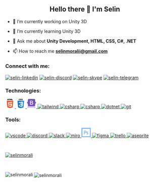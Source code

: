 <h2 align="center">Hello there 👋 I'm Selin</h2>

<p>

- 🔭 I’m currently working on Unity 3D

- 🌱 I’m currently learning Unity 3D

- 💬 Ask me about **Unity Development, HTML, CSS, C#, .NET**

- 📫 How to reach me **selinmoralii@gmail.com**
</p>

<h3 align="left">Connect with me:</h3>
<p align="left">
<a href="https://www.linkedin.com/in/selin-morali/" target="blank" rel=”noopener”><img align="center" src="https://velanovascular.com/wp-content/uploads/2020/06/LinkedIn.png" alt="selin-linkedin" height="30" width="30" /></a>
<a href="https://discordapp.com/users/271015968384352268" target="blank" rel=”noopener”><img align="center" src="https://seeklogo.com/images/D/discord-logo-134E148657-seeklogo.com.png" alt="selin-discord" height="30" width="30" /></a>
<a href="https://join.skype.com/invite/NvZnf1Ch7HEV" target="blank" rel="noopener"><img align="center" src="https://seeklogo.com/images/S/skype-icon-logo-62E333BBBA-seeklogo.com.png" alt="selin-skype" height="30" width="30" /></a>
<a href="https://t.me/selinmorali" target="blank" rel="noopener"><img align="center" src="https://seeklogo.com/images/T/telegram-new-2019-logo-060F2D4B81-seeklogo.com.png" alt="selin-telegram" height="30" width="30" /></a>
</p>

<h3 align="left">Technologies:</h3>
<p align="left"> 
<a href="https://www.w3.org/html/" target="_blank" rel=”noopener”> <img src="https://raw.githubusercontent.com/devicons/devicon/master/icons/html5/html5-original-wordmark.svg" alt="html5" width="30" height="30"/> </a> 
<a href="https://www.w3schools.com/css/" target="_blank" rel=”noopener”> <img src="https://raw.githubusercontent.com/devicons/devicon/master/icons/css3/css3-original-wordmark.svg" alt="css3" width="30" height="30"/> </a> 
<a href="https://getbootstrap.com" target="_blank" rel=”noopener”> <img src="https://raw.githubusercontent.com/devicons/devicon/master/icons/bootstrap/bootstrap-plain-wordmark.svg" alt="bootstrap" width="30" height="30"/> </a>
<a href="https://tailwindcss.com/" target="_blank" rel=”noopener”> <img src="https://seeklogo.com/images/T/tailwind-css-logo-5AD4175897-seeklogo.com.png" alt="tailwind" width="30" height="30"/> </a>
<a href="https://unity.com/" target="_blank" rel=”noopener”> <img src="https://seeklogo.com/images/U/unity-logo-988A22E703-seeklogo.com.png" alt="csharp" width="30" height="30"/> </a>
<a href="https://docs.microsoft.com/en-us/dotnet/csharp/" target="_blank" rel=”noopener”> <img src="https://seeklogo.com/images/C/c-sharp-c-logo-02F17714BA-seeklogo.com.png" alt="csharp" width="30" height="30"/> </a>
<a href="https://docs.microsoft.com/en-us/dotnet/" target="_blank" rel=”noopener”> <img src="https://upload.wikimedia.org/wikipedia/commons/thumb/e/ee/.NET_Core_Logo.svg/512px-.NET_Core_Logo.svg.png?20210328084203" alt="dotnet" width="30" height="30"/> </a>
<a href="https://git-scm.com/" target="_blank" rel=”noopener”> <img src="https://www.vectorlogo.zone/logos/git-scm/git-scm-icon.svg" alt="git" width="30" height="30"/> </a>
</p>
  
<h3 align="left">Tools:</h3>
<a href="https://code.visualstudio.com/" target="_blank" rel=”noopener”> <img src="https://upload.wikimedia.org/wikipedia/commons/thumb/9/9a/Visual_Studio_Code_1.35_icon.svg/1024px-Visual_Studio_Code_1.35_icon.svg.png" alt="vscode" width="30" height="30"/> </a>
<a href="https://discord.com/" target="_blank" rel=”noopener”> <img src="https://cdn4.iconfinder.com/data/icons/logos-and-brands/512/91_Discord_logo_logos-512.png" alt="discord" width="30" height="30"/> </a> 
<a href="https://slack.com/intl/en-tr/" target="_blank" rel=”noopener”> <img src="https://exchange.icinga.com/seffparker/icinga2-slack-notification/logo" alt="slack" width="30" height="30"/> </a>
<a href="https://miro.com/" target="_blank" rel=”noopener”> <img src="https://seeklogo.com/images/M/miro-logo-A7556EE400-seeklogo.com.png" alt="miro" width="30" height="30"/> </a>
<a href="https://www.photoshop.com/en" target="_blank" rel=”noopener”> <img src="https://raw.githubusercontent.com/devicons/devicon/master/icons/photoshop/photoshop-line.svg" alt="photoshop" width="30" height="30"/> </a> 
<a href="https://www.figma.com/" target="_blank" rel=”noopener”> <img src="https://seeklogo.com/images/F/figma-logo-E4E21D3AEA-seeklogo.com.png" alt="figma" width="30" height="30"/> </a> 
<a href="https://trello.com/en" target="_blank" rel=”noopener”> <img src="https://cdn.iconscout.com/icon/free/png-512/trello-6-569395.png" alt="trello" width="30" height="30"/> </a>
<a href="https://www.aseprite.org" target="_blank" rel=”noopener”> <img src="https://share.natebeaty.com//aseprite-no-border/aseprite-no-border.png" alt="aseprite" width="30" height="30"/> </a>
</p>
<br>
<p align="left"> <a href="https://github.com/ryo-ma/github-profile-trophy"><img src="https://github-profile-trophy.vercel.app/?username=selinmorali&title=Commit,MultiLanguage,Repositories,Stars,PullRequest,Issues&margin-w=5&no-bg=true" alt="selinmorali" /></a> </p>
<br>
<p><img align="left" src="https://github-readme-stats.vercel.app/api/top-langs?username=selinmorali&show_icons=true&theme=radical&locale=en&layout=compact" alt="selinmorali" /></p>

<p>&nbsp;<img align="center" src="https://github-readme-stats.vercel.app/api?username=selinmorali&show_icons=true&theme=dark&locale=en" alt="selinmorali" width="50%" /></p>
